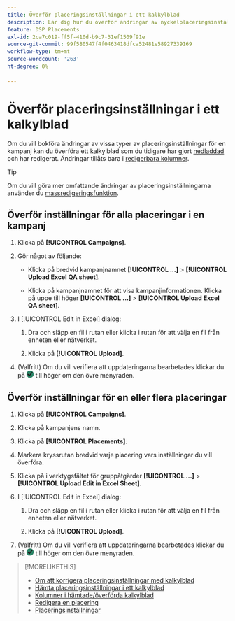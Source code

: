 ```yaml
---
title: Överför placeringsinställningar i ett kalkylblad
description: Lär dig hur du överför ändringar av nyckelplaceringsinställningar för en kampanj med hjälp av kalkylblad.
feature: DSP Placements
exl-id: 2ca7c019-ff5f-410d-b9c7-31ef1509f91e
source-git-commit: 99f580547f4f0463418dfca52481e58927339169
workflow-type: tm+mt
source-wordcount: '263'
ht-degree: 0%

---
```


# Överför placeringsinställningar i ett kalkylblad

Om du vill bokföra ändringar av vissa typer av placeringsinställningar för en kampanj kan du överföra ett kalkylblad som du tidigare har gjort [nedladdad](qa-sheet-download.md) och har redigerat. Ändringar tillåts bara i [redigerbara kolumner](qa-sheet-columns.md).

>[!TIP]
>
>Om du vill göra mer omfattande ändringar av placeringsinställningarna använder du [massredigeringsfunktion](/help/dsp/campaign-management/placements/placement-edit.md).

## Överför inställningar för alla placeringar i en kampanj

1. Klicka på **[!UICONTROL Campaigns]**.

1. Gör något av följande:

   * Klicka på bredvid kampanjnamnet **[!UICONTROL ...]** > **[!UICONTROL Upload Excel QA sheet]**.

   * Klicka på kampanjnamnet för att visa kampanjinformationen. Klicka på uppe till höger **[!UICONTROL ...]** > **[!UICONTROL Upload Excel QA sheet]**.

1. I [!UICONTROL Edit in Excel] dialog:

   1. Dra och släpp en fil i rutan eller klicka i rutan för att välja en fil från enheten eller nätverket.

   1. Klicka på **[!UICONTROL Upload]**.

1. (Valfritt) Om du vill verifiera att uppdateringarna bearbetades klickar du på ![Jobb](/help/dsp/assets/downloads.png) till höger om den övre menyraden.

## Överför inställningar för en eller flera placeringar

1. Klicka på **[!UICONTROL Campaigns]**.

1. Klicka på kampanjens namn.

1. Klicka på **[!UICONTROL Placements]**.

1. Markera kryssrutan bredvid varje placering vars inställningar du vill överföra.

1. Klicka på i verktygsfältet för gruppåtgärder **[!UICONTROL ...]** > **[!UICONTROL Upload Edit in Excel Sheet]**.

1. I [!UICONTROL Edit in Excel] dialog:

   1. Dra och släpp en fil i rutan eller klicka i rutan för att välja en fil från enheten eller nätverket.

   1. Klicka på **[!UICONTROL Upload]**.

1. (Valfritt) Om du vill verifiera att uppdateringarna bearbetades klickar du på ![Jobb](/help/dsp/assets/downloads.png) till höger om den övre menyraden.

>[!MORELIKETHIS]
>
>* [Om att korrigera placeringsinställningar med kalkylblad](qa-about.md)
>* [Hämta placeringsinställningar i ett kalkylblad](qa-sheet-download.md)
>* [Kolumner i hämtade/överförda kalkylblad](qa-sheet-columns.md)
>* [Redigera en placering](/help/dsp/campaign-management/placements/placement-edit.md)
>* [Placeringsinställningar](/help/dsp/campaign-management/placements/placement-settings.md)
